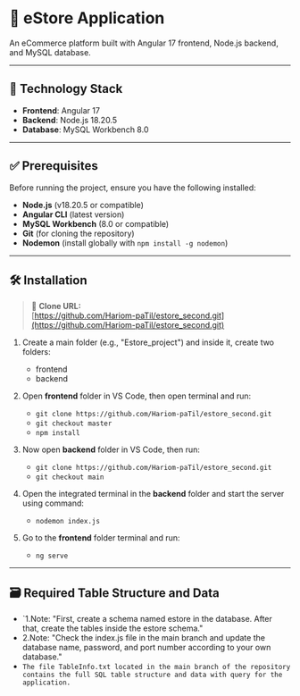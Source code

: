 # 🛒 eStore Application

An eCommerce platform built with Angular 17 frontend, Node.js backend, and MySQL database.

---

## 🧰 Technology Stack
- **Frontend**: Angular 17
- **Backend**: Node.js 18.20.5
- **Database**: MySQL Workbench 8.0

---

## ✅ Prerequisites
Before running the project, ensure you have the following installed:
- **Node.js** (v18.20.5 or compatible)
- **Angular CLI** (latest version)
- **MySQL Workbench** (8.0 or compatible)
- **Git** (for cloning the repository)
- **Nodemon** (install globally with `npm install -g nodemon`)

---

## 🛠️ Installation
> 📌 **Clone URL:**  
> [https://github.com/Hariom-paTil/estore_second.git](https://github.com/Hariom-paTil/estore_second.git)

1. Create a main folder (e.g., "Estore_project") and inside it, create two folders:
   - frontend
   - backend

2. Open **frontend** folder in VS Code, then open terminal and run:
   - `git clone https://github.com/Hariom-paTil/estore_second.git`
   - `git checkout master`
   - `npm install`

3. Now open **backend** folder in VS Code, then run:
   - `git clone https://github.com/Hariom-paTil/estore_second.git`
   - `git checkout main`

4. Open the integrated terminal in the **backend** folder and start the server using command:
   - `nodemon index.js`

5. Go to the **frontend** folder terminal and run:
   - `ng serve`

---

## 🗃️ Required Table Structure and Data

 - `1.Note: "First, create a schema named estore in the database. After that, create the tables inside the estore schema."
 -  2.Note: "Check the index.js file in the main branch and update the database name, password, and port number according to your own database."
 -  `The file TableInfo.txt located in the main branch of the repository contains the full SQL table structure and data with query for the application.`




